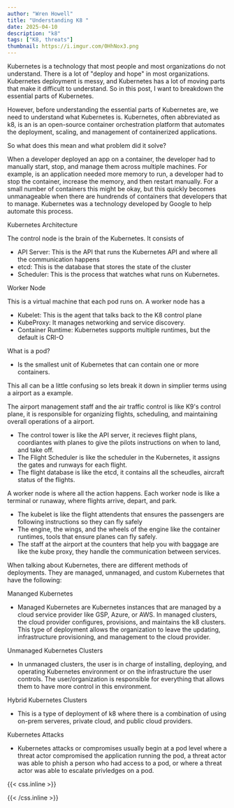 ```yaml
---
author: "Wren Howell"
title: "Understanding K8 "
date: 2025-04-10
description: "k8"
tags: ["K8, threats"]
thumbnail: https://i.imgur.com/0HhNox3.png
---
```


Kubernetes is a technology that most people and most organizations do not understand. There is a lot of "deploy and hope" in most organizations. Kubernetes deployment is messy, and Kubernetes has a lot of moving parts that make it difficult to understand. So in this post, I want to breakdown the essential parts of Kubernetes.

However, before understanding the essential parts of Kubernetes are, we need to understand what Kubernetes is. Kubernetes, often abbreviated as k8, is an is an open-source container orchestration platform that automates the deployment, scaling, and management of containerized applications. 

So what does this mean and what problem did it solve?

When a developer deployed an app on a container, the developer had to manually start, stop, and manage them across multiple machines. For example, is an application needed more memory to run, a developer had to stop the container, increase the memory, and then restart manually. For a small number of containers this might be okay, but this quickly becomes unmanageable when there are hundrends of containers that developers that to manage. Kubernetes was a technology developed by Google to help automate this process. 

Kubernetes Architecture 

The control node is the brain of the Kubernetes. 
It consists of 
- API Server: This is the API that runs the Kubernetes API and where all the communication happens
- etcd: This is the database that stores the state of the cluster 
- Scheduler: This is the process that watches what runs on Kubernetes. 

Worker Node

This is a virtual machine that each pod runs on. A worker node has a 

- Kubelet: This is the agent that talks back to the K8 control plane
- KubeProxy: It manages networking and service discovery. 
- Container Runtime: Kubernetes supports multiple runtimes, but the default is CRI-O

What is a pod?
- Is the smallest unit of Kubernetes that can contain one or more containers. 

This all can be a little confusing so lets break it down in simplier terms using a airport as a example. 

The airport management staff and the air traffic control is like K9's control plane, it is responsible for organizing flights, scheduling, and maintaining overall operations of a airport. 

- The control tower is like the API server, it recieves flight plans, coordiantes with planes to give the pilots instructions on when to land, and take off. 
- The Flight Scheduler is like the scheduler in the Kubernetes, it assigns the gates and runways for each flight. 
- The flight database is like the etcd, it contains all the scheudles, aircraft status of the flights. 

A worker node is where all the action happens. Each worker node is like a terminal or runaway, where flights arrive, depart, and park. 

- The kubelet is like the flight attendents that ensures the passengers are following instructions so they can fly safely
- The engine, the wings, and the wheels of the engine like the container runtimes, tools that ensure planes can fly safely. 
- The staff at the airport at the counters that help you with baggage are like the kube proxy, they handle the communication between services. 

When talking about Kubernetes, there are different methods of deployments. They are managed, unmanaged, and custom Kubernetes that have the following:

Mananged Kubernetes

- Managed Kubernetes are Kubernetes instances that are managed by a cloud service provider like GSP, Azure, or AWS. In managed clusters, the cloud provider configures, provisions, and maintains the k8 clusters. This type of deployment allows the organization to leave the updating, infrastructure provisioning, and management to the cloud provider. 

Unmanaged Kubernetes Clusters 

- In unmanaged clusters, the user is in charge of installing, deploying, and operating Kubernetes environment or on the infrastructure the user controls. The user/organization is responsible for everything that allows them to have more control in this environment. 


Hybrid Kubernetes Clusters

- This is a type of deployment of k8 where there is a combination of using on-prem serveres, private cloud, and public cloud providers. 

Kubernetes Attacks

- Kubernetes attacks or compromises usually begin at a pod level where a threat actor compromised the application running the pod, a threat actor was able to phish a person who had access to a pod, or where a threat actor was able to escalate privledges on a pod.



{{< css.inline >}}

<style>
.emojify {
	font-family: Apple Color Emoji, Segoe UI Emoji, NotoColorEmoji, Segoe UI Symbol, Android Emoji, EmojiSymbols;
	font-size: 2rem;
	vertical-align: middle;
}
@media screen and (max-width:650px) {
  .nowrap {
    display: block;
    margin: 25px 0;
  }
}
{{ $image := $resource.Fit "600x400" }}
</style>

{{< /css.inline >}}
